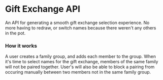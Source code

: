 # Gift Exchange API

An API for generating a smooth gift exchange selection experience. No more having to redraw, or switch names because there weren't any others in the pot.

### How it works

A user creates a family group, and adds each member to the group. When it's time to select names for the gift exchange, members of the same family will not be paired together. User's will also be able to block a pairing from occuring manually between two members not in the same family group.